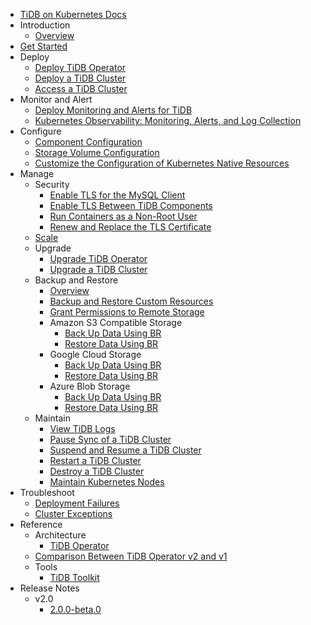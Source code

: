 <!-- markdownlint-disable MD007 -->
<!-- markdownlint-disable MD041 -->

- [TiDB on Kubernetes Docs](https://docs.pingcap.com/tidb-in-kubernetes/v2.0)
- Introduction
  - [Overview](tidb-operator-overview.md)
- [Get Started](get-started.md)
- Deploy
  - [Deploy TiDB Operator](deploy-tidb-operator.md)
  - [Deploy a TiDB Cluster](deploy-tidb-cluster.md)
  - [Access a TiDB Cluster](access-tidb.md)
- Monitor and Alert
  - [Deploy Monitoring and Alerts for TiDB](monitor-a-tidb-cluster.md)
  - [Kubernetes Observability: Monitoring, Alerts, and Log Collection](kubernetes-observability.md)
- Configure
  - [Component Configuration](component-configuration.md)
  - [Storage Volume Configuration](volume-configuration.md)
  - [Customize the Configuration of Kubernetes Native Resources](overlay.md)
- Manage
  - Security
    - [Enable TLS for the MySQL Client](enable-tls-for-mysql-client.md)
    - [Enable TLS Between TiDB Components](enable-tls-between-components.md)
    - [Run Containers as a Non-Root User](containers-run-as-non-root-user.md)
    - [Renew and Replace the TLS Certificate](renew-tls-certificate.md)
  - [Scale](scale-a-tidb-cluster.md)
  - Upgrade
    - [Upgrade TiDB Operator](upgrade-tidb-operator.md)
    - [Upgrade a TiDB Cluster](upgrade-a-tidb-cluster.md)
  - Backup and Restore
    - [Overview](backup-restore-overview.md)
    - [Backup and Restore Custom Resources](backup-restore-cr.md)
    - [Grant Permissions to Remote Storage](grant-permissions-to-remote-storage.md)
    - Amazon S3 Compatible Storage
      - [Back Up Data Using BR](backup-to-aws-s3-using-br.md)
      - [Restore Data Using BR](restore-from-aws-s3-using-br.md)
    - Google Cloud Storage
      - [Back Up Data Using BR](backup-to-gcs-using-br.md)
      - [Restore Data Using BR](restore-from-gcs-using-br.md)
    - Azure Blob Storage
      - [Back Up Data Using BR](backup-to-azblob-using-br.md)
      - [Restore Data Using BR](restore-from-azblob-using-br.md)
  - Maintain
    - [View TiDB Logs](view-logs.md)
    - [Pause Sync of a TiDB Cluster](pause-sync-of-tidb-cluster.md)
    - [Suspend and Resume a TiDB Cluster](suspend-tidb-cluster.md)
    - [Restart a TiDB Cluster](restart-a-tidb-cluster.md)
    - [Destroy a TiDB Cluster](destroy-a-tidb-cluster.md)
    - [Maintain Kubernetes Nodes](maintain-a-kubernetes-node.md)
- Troubleshoot
  - [Deployment Failures](deploy-failures.md)
  - [Cluster Exceptions](exceptions.md)
- Reference
  - Architecture
    - [TiDB Operator](architecture.md)
  - [Comparison Between TiDB Operator v2 and v1](v2-vs-v1.md)
  - Tools
    - [TiDB Toolkit](tidb-toolkit.md)
- Release Notes
  - v2.0
    - [2.0.0-beta.0](releases/release-2.0.0-beta.0.md)
